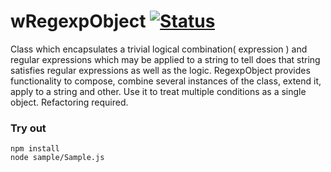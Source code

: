 # wRegexpObject [![Status](https://github.com/Wandalen/wRegexpObject/workflows/Test/badge.svg)](https://github.com/Wandalen/wRegexpObject/actions?query=workflow%3ATest)

Class which encapsulates a trivial logical combination( expression ) and regular expressions which may be applied to a string to tell does that string satisfies regular expressions as well as the logic. RegexpObject provides functionality to compose, combine several instances of the class, extend it, apply to a string and other. Use it to treat multiple conditions as a single object. Refactoring required.

### Try out
```
npm install
node sample/Sample.js
```
